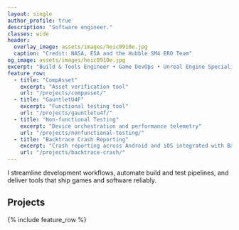 ```yaml
---
layout: single
author_profile: true
description: "Software engineer."
classes: wide
header:
  overlay_image: assets/images/heic0910e.jpg
  caption: "Credit: NASA, ESA and the Hubble SM4 ERO Team"
og_image: assets/images/heic0910e.jpg
excerpt: "Build & Tools Engineer • Game DevOps • Unreal Engine Specialist"
feature_row:
  - title: "CompAsset"
    excerpt: "Asset verification tool"
    url: "/projects/compasset/"
  - title: "GauntletU4F"
    excerpt: "Functional testing tool"
    url: "/projects/gauntletu4f/"
  - title: "Non-functional Testing"
    excerpt: "Device orchestration and performance telemetry"
    url: "/projects/nonfunctional-testing/"
  - title: "Backtrace Crash Reporting"
    excerpt: "Crash reporting across Android and iOS integrated with Backtrace"
    url: "/projects/backtrace-crash/"
---
```


I streamline development workflows, automate build and test pipelines, and deliver tools that ship games and software reliably.


## Projects
{% include feature_row %}
